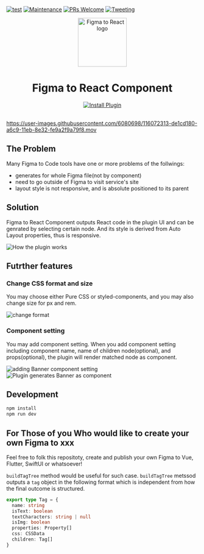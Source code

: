 [![test](https://github.com/kazuyaseki/figma-to-react/actions/workflows/ci.yml/badge.svg)](https://github.com/kazuyaseki/figma-to-react/actions/workflows/ci.yml)
[![Maintenance](https://img.shields.io/badge/Maintained%3F-yes-green.svg)](https://github.com/kazuyaseki/figma-to-react/graphs/commit-activity)
[![PRs Welcome](https://img.shields.io/badge/PRs-welcome-brightgreen.svg?style=flat-square)](https://github.com/kazuyaseki/figma-to-react/pulls)
[![Tweeting](https://img.shields.io/twitter/url/http/shields.io.svg?style=social)](https://twitter.com/intent/tweet?text=Figma%20to%20React%20is%20awesome%20https://github.com/kazuyaseki/figma-to-react/)

<p align="center"><img src="publish/icon.png" align="center" alt="Figma to React logo" width="128" height="128"></p>
  
<h1 align="center">Figma to React Component</h1>

<div align="center">
<a href="https://www.figma.com/community/plugin/959795830541939498/Figma-to-React-Component" align="center"><img src="publish/install_button.png" align="center" alt="Install Plugin"></a>
</div>

<br />

https://user-images.githubusercontent.com/6080698/116072313-de1cd180-a6c9-11eb-8e32-fe9a2f9a79f8.mov

## The Problem

Many Figma to Code tools have one or more problems of the follwings:

- generates for whole Figma file(not by component)
- need to go outside of Figma to visit service's site
- layout style is not responsive, and is absolute positioned to its parent

## Solution

Figma to React Component outputs React code in the plugin UI and can be genrated by selecting certain node.
And its style is derived from Auto Layout properties, thus is responsive.

<img src="publish/readme_demo.png" align="center" alt="How the plugin works" />

## Futrther features

### Change CSS format and size

You may choose either Pure CSS or styled-components, and you may also change size for px and rem.

<img src="publish/format_setting.png" align="center" alt="change format" />

### Component setting

You may add component setting.
When you add component setting including component name, name of children node(optional), and props(optional), the plugin will render matched node as component.

<img src="publish/component_setting_1.png" align="center" alt="adding Banner component setting" />

<img src="publish/component_setting_2.png" align="center" alt="Plugin generates Banner as component" />

## Development

```sh
npm install
npm run dev
```

## For Those of you Who would like to create your own Figma to xxx

Feel free to folk this repositoty, create and publish your own Figma to Vue, Flutter, SwiftUI or whatsoever!

`buildTagTree` method would be useful for such case.
`buildTagTree` metssod outputs a `tag` object in the following format which is independent from how the final outcome is structured.

```ts
export type Tag = {
  name: string
  isText: boolean
  textCharacters: string | null
  isImg: boolean
  properties: Property[]
  css: CSSData
  children: Tag[]
}
```
